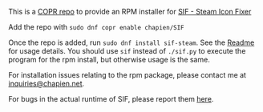 This is a [COPR repo](https://copr.fedorainfracloud.org/coprs/chapien/SIF/) to provide an RPM installer for [SIF - Steam Icon Fixer](https://github.com/BlueManCZ/SIF)

Add the repo with `sudo dnf copr enable chapien/SIF`

Once the repo is added, run `sudo dnf install sif-steam`. See the [Readme](https://github.com/BlueManCZ/SIF/blob/master/README.md) for usage details. You should use `sif` instead of `./sif.py` to execute the program for the rpm install, but otherwise usage is the same.

For installation issues relating to the rpm package, please contact me at [inquiries@chapien.net](mailto:inquiries@chapien.net).

For bugs in the actual runtime of SIF, please report them [here](https://github.com/BlueManCZ/SIF/issues).
